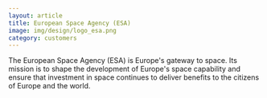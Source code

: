 ```yaml
---
layout: article
title: European Space Agency (ESA)
image: img/design/logo_esa.png
category: customers
---
```


The European Space Agency (ESA) is Europe's gateway to space. Its
mission is to shape the development of Europe's space capability and
ensure that investment in space continues to deliver benefits to the
citizens of Europe and the world.


